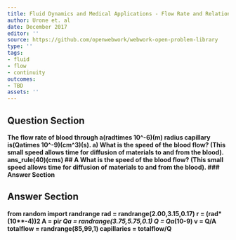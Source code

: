 ```yaml
---
title: Fluid Dynamics and Medical Applications - Flow Rate and Relation to Velocity
author: Urone et. al
date: December 2017
editor: ''
source: https://github.com/openwebwork/webwork-open-problem-library
type: ''
tags:
- fluid
- flow
- continuity
outcomes:
- TBD
assets: ''
---
```


## Question Section 

<b>
The flow rate of blood through a(radtimes 10^-6)(m) radius capillary is(Qatimes 10^-9)(cm^3)(s).
a) What is the speed of the blood flow? (This small speed allows time for diffusion of materials to and from the blood). 
ans_rule(40)(cms)
## A
What is the speed of the blood flow? (This small speed allows time for diffusion of materials to and from the blood). 
### Answer Section


## Answer Section

from random import randrange
rad = randrange(2.00,3.15,0.17)
r = (rad*(10**-4))**2
A = pi*r
Qa = randrange(3.75,5.75,0.1)
Q = Qa*(10**-9)
v = Q/A
totalflow = randrange(85,99,1)
capillaries = totalflow/Q